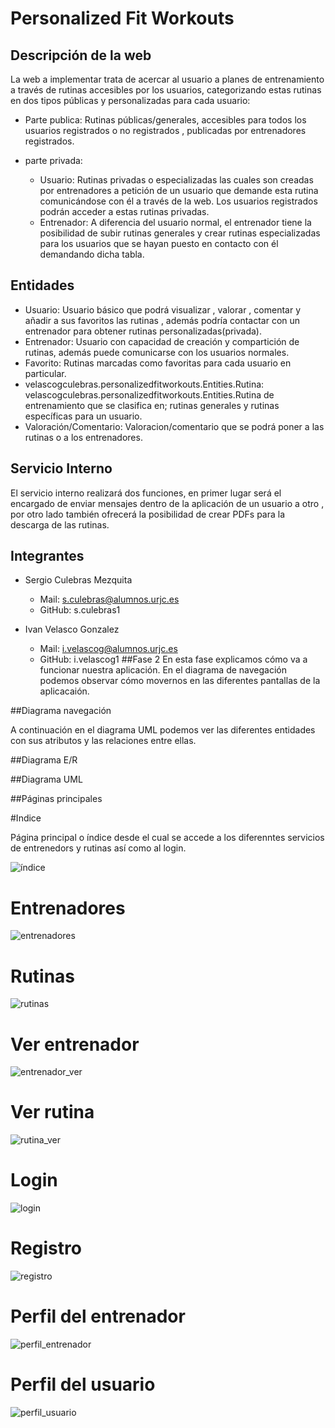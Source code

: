# Personalized Fit Workouts
## Descripción de la web
La web a implementar trata de acercar al usuario a planes de entrenamiento a través de rutinas accesibles por los usuarios, categorizando estas rutinas en dos tipos públicas y personalizadas para cada usuario:

- Parte publica: Rutinas públicas/generales, accesibles para todos los usuarios registrados o no registrados , publicadas por entrenadores registrados. 

- parte privada: 
    - Usuario: Rutinas privadas o especializadas  las cuales son creadas por entrenadores a petición de un usuario que demande esta rutina comunicándose con él a través de la web. Los usuarios registrados podrán acceder a estas rutinas privadas.
    - Entrenador:  A diferencia del usuario normal, el entrenador tiene la posibilidad de subir rutinas generales y crear rutinas especializadas para los usuarios que se hayan puesto en contacto con él demandando dicha tabla.

## Entidades


- Usuario: Usuario básico que podrá visualizar , valorar , comentar y añadir a sus favoritos las rutinas , además podría contactar con un entrenador para obtener rutinas personalizadas(privada).
- Entrenador: Usuario con capacidad de creación y compartición de rutinas, además puede comunicarse con los usuarios normales.
- Favorito: Rutinas marcadas como favoritas para cada usuario en particular.
- velascogculebras.personalizedfitworkouts.Entities.Rutina: velascogculebras.personalizedfitworkouts.Entities.Rutina de entrenamiento que se clasifica en; rutinas generales y rutinas específicas para un usuario.
- Valoración/Comentario: Valoracion/comentario que se podrá poner a las rutinas o a los entrenadores.

## Servicio Interno
El servicio interno realizará dos funciones, en primer lugar será el encargado de enviar mensajes dentro de la aplicación de un usuario a otro , por otro lado también ofrecerá la posibilidad de crear PDFs para la descarga de las rutinas.
## Integrantes
- Sergio Culebras Mezquita
    - Mail:  s.culebras@alumnos.urjc.es
    - GitHub: s.culebras1

- Ivan Velasco Gonzalez
    - Mail: i.velascog@alumnos.urjc.es
    - GitHub: i.velascog1
##Fase 2
En esta fase explicamos cómo va a funcionar nuestra aplicación. En el diagrama de navegación podemos observar cómo movernos en las diferentes pantallas de la aplicacaión.

##Diagrama navegación

A continuación en el diagrama UML podemos ver las diferentes entidades con sus atributos y las relaciones entre ellas.

##Diagrama E/R

##Diagrama UML

##Páginas principales

#Indice

Página principal o índice desde el cual se accede a los diferenntes servicios de entrenedors y rutinas así como al login.

![índice](https://github.com/sculebras1/PersonalizedFitWorkouts/blob/master/screenshot/images/index.PNG?raw=true)

# Entrenadores

![entrenadores](https://github.com/sculebras1/PersonalizedFitWorkouts/blob/master/screenshot/images/entrenadores.PNG?raw=true)

# Rutinas

![rutinas](https://github.com/sculebras1/PersonalizedFitWorkouts/blob/master/screenshot/images/rutinas.PNG?raw=true)

# Ver entrenador

![entrenador_ver](https://github.com/sculebras1/PersonalizedFitWorkouts/blob/master/screenshot/images/entrenador_ver.PNG?raw=true)

# Ver rutina

![rutina_ver](https://github.com/sculebras1/PersonalizedFitWorkouts/blob/master/screenshot/images/rutina_ver.PNG?raw=true)

# Login

![login](https://github.com/sculebras1/PersonalizedFitWorkouts/blob/master/screenshot/images/login.PNG?raw=true)

# Registro

![registro](https://github.com/sculebras1/PersonalizedFitWorkouts/blob/master/screenshot/images/registro.PNG?raw=true)

# Perfil del entrenador

![perfil_entrenador](https://github.com/sculebras1/PersonalizedFitWorkouts/blob/master/screenshot/images/perfil_entrenador.PNG?raw=true)

# Perfil del usuario

![perfil_usuario](https://github.com/sculebras1/PersonalizedFitWorkouts/blob/master/screenshot/images/perfil_usuario.PNG?raw=true)
